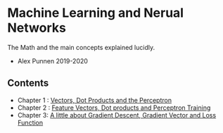 
#  Machine Learning and Nerual Networks

 The Math and the main concepts explained lucidly. 

* Alex Punnen 
2019-2020

## Contents

- Chapter 1 :  [Vectors, Dot Products and  the Perceptron](ml/1_vectors_dot_product_and_perceptron.md)
-  Chapter 2 : [Feature Vectors, Dot products and Perceptron Training](ml/2_perceptron_training.md)
- Chapter 3: [A little about Gradient Descent, Gradient Vector and Loss Function](ml/3_gradient_descent.md)
<!--stackedit_data:
eyJoaXN0b3J5IjpbLTEyMzUxMzE4MTksLTIwNDQwNjIwNDAsLT
QzMDQ0Njc4MiwtOTA0MjU1NDAyXX0=
-->
